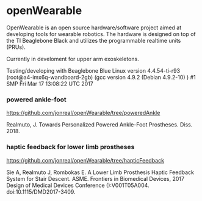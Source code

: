 openWearable
===========

OpenWearable is an open source hardware/software project aimed at developing
tools for wearable robotics. The hardware is designed on top of the TI
Beaglebone Black and utilizes the programmable realtime units (PRUs).

Currently in develoment for upper arm exoskeletons.

Testing/developing with Beaglebone Blue
Linux version 4.4.54-ti-r93 (root@a4-imx6q-wandboard-2gb) (gcc version 4.9.2 (Debian 4.9.2-10) ) #1 SMP Fri Mar 17 13:08:22 UTC 2017



### powered ankle-foot ###
https://github.com/jonreal/openWearable/tree/poweredAnkle

Realmuto, J. Towards Personalized Powered Ankle-Foot Prostheses. Diss. 2018.

### haptic feedback for lower limb prostheses ###
https://github.com/jonreal/openWearable/tree/hapticFeedback

Sie A, Realmuto J, Rombokas E. A Lower Limb Prosthesis Haptic Feedback System
for Stair Descent. ASME. Frontiers in Biomedical Devices, 2017 Design of
Medical Devices Conference ():V001T05A004. doi:10.1115/DMD2017-3409.
